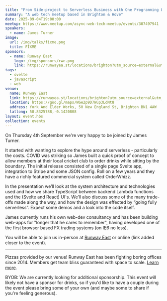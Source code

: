 ```yaml
---
title: "From Side-project to Serverless Business with One Programming Language - TypeScript"
summary: "A web tech meetup based in Brighton & Hove"
date: 2025-09-04T19:00:00
meetup: https://www.meetup.com/async-web-tech-meetup/events/307497941
speakers:
  - name: James Turner
image:
  url: /img/talks/fixme.png
  title: FIXME
sponsors:
  - name: Runway East
    logo: /img/sponsors/rwe.png
    link: https://runwayea.st/locations/brighton?utm_source=external&utm_medium=event&utm_campaign=sponsorship
tags:
  - svelte
  - javascript
  - web
venue:
  name: Runway East
  link: https://runwayea.st/locations/brighton?utm_source=external&utm_medium=event&utm_campaign=sponsorship
  location: https://goo.gl/maps/WGe2p9D7Wup3LdNt8
  address: York And Elder Works, 50 New England St, Brighton BN1 4AW
  latlong: 50.8325788,-0.1420808
layout: event.hbs
collection: events
---
```


On Thursday 4th September we're very happy to be joined by James Turner.

It started with wanting to explore the hype around serverless - particularly the costs. COVID was striking so James built a quick proof of concept to allow members at their local cricket club to order drinks while sitting by the boundary. The initial release consisted of a single page Svelte app, integration to Stripe and some JSON config. Roll on a few years and they have a richly featured commercial system called OrderWhizz.

In the presentation we’ll look at the system architecture and technologies used and how we share TypeScript between backend Lambda functions and the (Svelte and React) UI's. We’ll also discuss some of the many trade-offs made along the way, and how the design was effected by “going fully serverless”. Expect some demos and a look into the code itself.

James currently runs his own web-dev consultancy and has been building web-apps for "longer that he cares to remember", having developed one of the first browser based FX trading systems (on IE6 no less).

You will be able to join us in-person at [Runway East](https://runwayea.st/locations/brighton?utm_source=external&utm_medium=event&utm_campaign=sponsorship) or online (link added closer to the event).

---

Pizzas provided by our venue! Runway East has been fighting boring offices since 2014. Members get team bliss guaranteed with space to scale. [Learn more](https://runwayea.st/locations/brighton?utm_source=external&utm_medium=event&utm_campaign=sponsorship).

BYOB: We are currently looking for additional sponsorship. This event will likely not have a sponsor for drinks, so if you'd like to have a couple during the event please bring some of your own (and maybe some to share if you're feeling generous).
